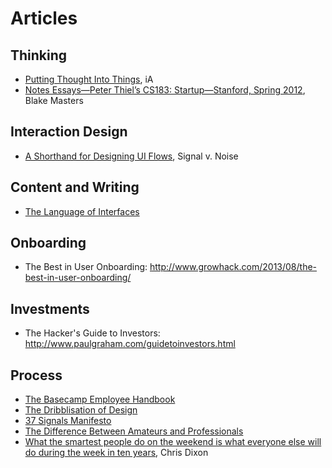 Articles
===============

Thinking
-----------
* [Putting Thought Into Things](https://ia.net/topics/putting-thought-into-things/), iA
* [Notes Essays—Peter Thiel’s CS183: Startup—Stanford, Spring 2012](http://blakemasters.com/peter-thiels-cs183-startup), Blake Masters

Interaction Design
-----------
* [A Shorthand for Designing UI Flows](https://signalvnoise.com/posts/1926-a-shorthand-for-designing-ui-flows), Signal v. Noise

Content and Writing
-----------
* [The Language of Interfaces](https://speakerdeck.com/destraynor/the-language-of-interfaces)

Onboarding
-----------
* The Best in User Onboarding: http://www.growhack.com/2013/08/the-best-in-user-onboarding/

Investments
-----------
* The Hacker's Guide to Investors: http://www.paulgraham.com/guidetoinvestors.html

Process
-----------
* [The Basecamp Employee Handbook](https://github.com/basecamp/handbook)
* [The Dribblisation of Design](https://blog.intercom.com/the-dribbblisation-of-design/)
* [37 Signals Manifesto](https://37signals.com/manifesto)
* [The Difference Between Amateurs and Professionals](https://www.farnamstreetblog.com/2017/08/amateurs-professionals)
* [What the smartest people do on the weekend is what everyone else will do during the week in ten years](http://cdixon.org/2013/03/03/what-the-smartest-people-do-on-the-weekend-is-what-everyone-else-will-do-during-the-week-in-ten-years/), Chris Dixon
